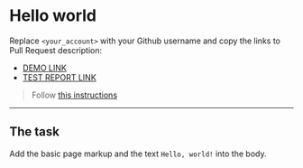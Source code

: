 # Hello world
Replace `<your_account>` with your Github username and copy the links to Pull Request description:
- [DEMO LINK](https://pogrebnyakp.github.io/layout_hello-world/)
- [TEST REPORT LINK](https://pogrebnyakp.github.io/layout_hello-world/report/html_report/)

> Follow [this instructions](https://mate-academy.github.io/layout_task-guideline/#how-to-solve-the-layout-tasks-on-github)
___

## The task
Add the basic page markup and the text `Hello, world!` into the body.
